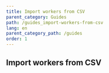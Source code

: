 ```yaml
---
title: Import workers from CSV
parent_category: Guides
path: /guides_import-workers-from-csv
lang: en
parent_category_path: /guides
order: 1
---
```


## Import workers from CSV
